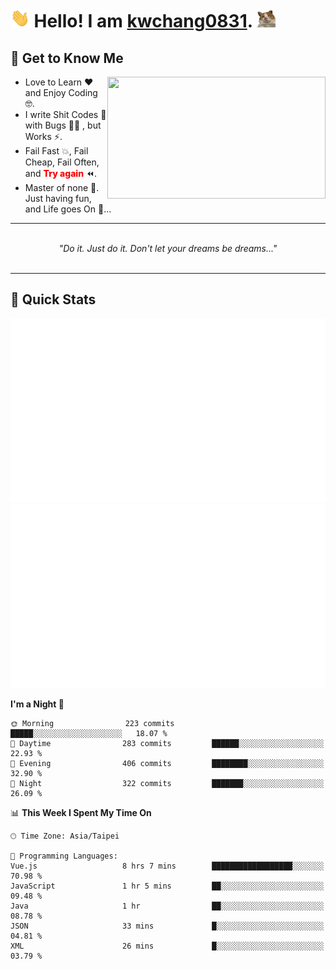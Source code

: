 <h1> <img src="./assets/hi.gif" height="30px"> Hello! I am <a href="https://github.com/kwchang0831">kwchang0831</a>. <img src="./assets/cool-cat.gif" height="30px"> </h1>
</h1>

## 🎉 Get to Know Me

<a href="#"><img align="right" src="https://media.tenor.com/S5qCffxIFdUAAAAC/the-muppet-kermit-the-frog.gif" width="349" height="195" /></a>

- Love to Learn ❤️ and Enjoy Coding 🤓.
- I write Shit Codes 💩 with Bugs 🐛🐛 , but Works ⚡️.
- Fail Fast 💥, Fail Cheap, Fail Often, and <span style="color:red;font-weight:800;">Try again</span> ⏪️.
- Master of none 🤪. Just having fun, and Life goes On 🌱...

<hr/>
<br/>
<div align="center">
<i>"Do it. Just do it. Don't let your dreams be dreams..." </i>
</div>
<br/>
<hr/>

## 🙈 Quick Stats

![overview](https://raw.githubusercontent.com/kwchang0831/kwchang0831/output/generated/overview.svg)
![languages](https://raw.githubusercontent.com/kwchang0831/kwchang0831/output/generated/languages.svg)

<!--START_SECTION:waka-->
**I'm a Night 🦉** 

```text
🌞 Morning                223 commits         █████░░░░░░░░░░░░░░░░░░░░   18.07 % 
🌆 Daytime                283 commits         ██████░░░░░░░░░░░░░░░░░░░   22.93 % 
🌃 Evening                406 commits         ████████░░░░░░░░░░░░░░░░░   32.90 % 
🌙 Night                  322 commits         ███████░░░░░░░░░░░░░░░░░░   26.09 % 
```


📊 **This Week I Spent My Time On** 

```text
🕑︎ Time Zone: Asia/Taipei

💬 Programming Languages: 
Vue.js                   8 hrs 7 mins        ██████████████████░░░░░░░   70.98 % 
JavaScript               1 hr 5 mins         ██░░░░░░░░░░░░░░░░░░░░░░░   09.48 % 
Java                     1 hr                ██░░░░░░░░░░░░░░░░░░░░░░░   08.78 % 
JSON                     33 mins             █░░░░░░░░░░░░░░░░░░░░░░░░   04.81 % 
XML                      26 mins             █░░░░░░░░░░░░░░░░░░░░░░░░   03.79 % 
```


<!--END_SECTION:waka-->
